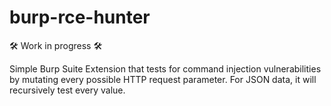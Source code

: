 # burp-rce-hunter

🛠️ Work in progress 🛠️

Simple Burp Suite Extension that tests for command injection vulnerabilities by mutating every possible HTTP request parameter. For JSON data, it will recursively test every value.
